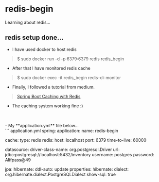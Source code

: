 # redis-begin
Learning about redis...

## redis setup done...
 - I have used docker to host redis
> $ sudo docker run -d -p 6379:6379 redis redis_begin
 - After that I have monitored redis cache
> $ sudo docker exec -it redis_begin redis-cli monitor
 - Finally, I followed a tutorial from medium.
>[Spring Boot Caching with Redis](https://medium.com/simform-engineering/spring-boot-caching-with-redis-1a36f719309f)
 - The caching system working fine :)
<br/>
<br/>
 - My **application.yml** file below...
<br/>
``` application.yml
spring:
  application:
    name: redis-begin

  cache:
    type: redis
    redis:
      host: localhost
      port: 6379
      time-to-live: 60000

  datasource:
    driver-class-name: org.postgresql.Driver
    url: jdbc:postgresql://localhost:5432/inventory
    username: postgres
    password: Alifpass@49

  jpa:
    hibernate:
      ddl-auto: update
    properties:
      hibernate:
        dialect: org.hibernate.dialect.PostgreSQLDialect
    show-sql: true
```